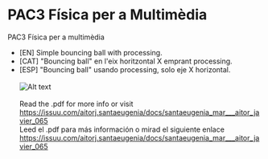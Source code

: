 # PAC3 Física per a Multimèdia
PAC3 Física per a multimèdia<br>
- [EN] Simple bouncing ball with processing.
- [CAT] "Bouncing ball" en l'eix horitzontal X emprant processing.
- [ESP] "Bouncing ball" usando processing, solo eje X horizontal.<br><br>
![Alt text](https://cloud.githubusercontent.com/assets/14861253/21194500/80a08bc8-c230-11e6-8fa7-c289008df69f.png)
<br><br>
Read the .pdf for more info or visit https://issuu.com/aitorj.santaeugenia/docs/santaeugenia_mar___aitor_javier_065<br>
Leed el .pdf para más información o mirad el siguiente enlace https://issuu.com/aitorj.santaeugenia/docs/santaeugenia_mar___aitor_javier_065
